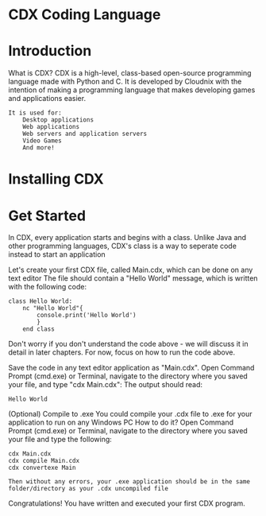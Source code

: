 # CDX Coding Language

# Introduction

What is CDX?
	CDX is a high-level, class-based open-source programming language made with Python and C.
	It is developed by Cloudnix with the intention of making a programming language that makes developing games and applications easier.

	It is used for:
		Desktop applications
		Web applications
		Web servers and application servers
		Video Games
		And more!

# Installing CDX

# Get Started

In CDX, every application starts and begins with a class. Unlike Java and other programming languages, CDX's class is a way to seperate code instead to start an application

Let's create your first CDX file, called Main.cdx, which can be done on any text editor
The file should contain a "Hello World" message, which is written with the following code:

```
class Hello World:
	nc "Hello World"{
		console.print('Hello World')
		}
	end class
```
Don't worry if you don't understand the code above - we will discuss it in detail in later chapters. For now, focus on how to run the code above.

Save the code in any text editor application as "Main.cdx". Open Command Prompt (cmd.exe) or Terminal, navigate to the directory where you saved your file, and type "cdx Main.cdx":
The output should read:
```
Hello World
```
(Optional) Compile to .exe
You could compile your .cdx file to .exe for your application to run on any Windows PC
How to do it?
	Open Command Prompt (cmd.exe) or Terminal, navigate to the directory where you saved your file and type the following:
	
	cdx Main.cdx
	cdx compile Main.cdx
	cdx convertexe Main
	
	Then without any errors, your .exe application should be in the same folder/directory as your .cdx uncompiled file
Congratulations! You have written and executed your first CDX program.




